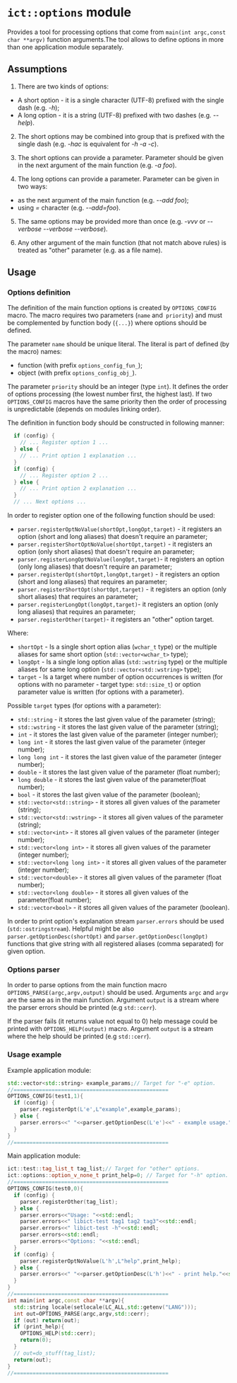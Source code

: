 # `ict::options` module

Provides a tool for processing options that come from `main(int argc,const char **argv)` 
 function arguments.The tool allows to define options in more than one application module 
 separately.

## Assumptions

1. There are two kinds of options:
* A short option - it is a single character (UTF-8) prefixed with the single dash (e.g. *-h*);
* A long option - it is a string (UTF-8) prefixed with two dashes (e.g. *--help*).

2. The short options may be combined into group that is prefixed with the single dash 
  (e.g. *-hac* is equivalent for *-h -a -c*).

3. The short options can provide a parameter. Parameter should be given in the next 
  argument of the main function (e.g. *-a foo*).

4. The long options can provide a parameter. Parameter can be given in two ways:
* as the next argument of the main function (e.g. *--add foo*);
* using *=* character (e.g. *--add=foo*).

5. The same options may be provided more than once (e.g. *-vvv* or *--verbose --verbose --verbose*).

6. Any other argument of the main function (that not match above rules) is treated 
 as "other" parameter (e.g. as a file name).

## Usage

### Options definition

The definition of the main function options is created by `OPTIONS_CONFIG` macro.
 The macro requires two parameters (`name` and` priority`) and must be complemented 
 by function body (`{...}`) where options should be defined. 

The parameter `name` should be unique literal. The literal is part of defined (by the macro) names:
* function (with prefix `options_config_fun_`);
* object (with prefix `options_config_obj_`).

The parameter `priority` should be an integer (type `int`). 
 It defines the order of options processing (the lowest number first, the highest last).
 If two `OPTIONS_CONFIG` macros have the same priority then the order of processing 
 is unpredictable (depends on modules linking order).

The definition in function body should be constructed in following manner:
```c++
  if (config) {
    // ... Register option 1 ...
  } else {
    // ... Print option 1 explanation ...
  }
  if (config) {
    // ... Register option 2 ...
  } else {
    // ... Print option 2 explanation ...
  }
  // ... Next options ...
```

In order to register option one of the following function should be used:
* `parser.registerOptNoValue(shortOpt,longOpt,target)` - it registers 
  an option (short and long aliases) that doesn't require an parameter;
* `parser.registerShortOptNoValue(shortOpt,target)` - it registers 
  an option (only short aliases) that doesn't require an parameter;
* `parser.registerLongOptNoValue(longOpt,target)`- it registers 
  an option (only long aliases) that doesn't require an parameter;
* `parser.registerOpt(shortOpt,longOpt,target)` - it registers 
  an option (short and long aliases) that requires an parameter;
* `parser.registerShortOpt(shortOpt,target)` - it registers 
  an option (only short aliases) that requires an parameter;
* `parser.registerLongOpt(longOpt,target)`- it registers 
  an option (only long aliases) that requires an parameter;
* `parser.registerOther(target)`- it registers an "other" option target.

Where:
* `shortOpt` - Is a single short option alias (`wchar_t` type) or 
  the multiple aliases for same short option (`std::vector<wchar_t>` type);
* `longOpt` - Is a single long option alias (`std::wstring` type) or 
  the multiple aliases for same long option (`std::vector<std::wstring>` type);
* `target` - Is a target where number of option occurrences is written 
  (for options with no parameter - target type: `std::size_t`) 
  or option parameter value is written (for options with a parameter).

Possible `target` types (for options with a parameter):
* `std::string` - it stores the last given value of the parameter (string);
* `std::wstring` - it stores the last given value of the parameter (string);
* `int` - it stores the last given value of the parameter (integer number);
* `long int` - it stores the last given value of the parameter (integer number);
* `long long int` - it stores the last given value of the parameter (integer number);
* `double` - it stores the last given value of the parameter (float number);
* `long double` - it stores the last given value of the parameter(float number);
* `bool` - it stores the last given value of the parameter (boolean);
* `std::vector<std::string>` - it stores all given values of the parameter (string);
* `std::vector<std::wstring>` - it stores all given values of the parameter (string);
* `std::vector<int>` - it stores all given values of the parameter (integer number);
* `std::vector<long int>` - it stores all given values of the parameter (integer number);
* `std::vector<long long int>` - it stores all given values of the parameter (integer number);
* `std::vector<double>` - it stores all given values of the parameter (float number);
* `std::vector<long double>` - it stores all given values of the parameter(float number);
* `std::vector<bool>` - it stores all given values of the parameter (boolean).


In order to print option's explanation stream `parser.errors` should be used (`std::ostringstream`).
  Helpful might be also `parser.getOptionDesc(shortOpt)` and `parser.getOptionDesc(longOpt)` functions
  that give string with all registered aliases (comma separated) for given option.

### Options parser

In order to parse options from the main function macro `OPTIONS_PARSE(argc,argv,output)` should be used.
Arguments `argc` and `argv` are the same as in the main function. Argument `output` is a stream where 
the parser errors should be printed (e.g `std::cerr`).

If the parser fails (it returns value not equal to 0) help message could be printed with `OPTIONS_HELP(output)`
macro. Argument `output` is a stream where the help should be printed (e.g `std::cerr`).

### Usage example

Example application module:
```c++
std::vector<std::string> example_params;// Target for "-e" option.
//=================================================
OPTIONS_CONFIG(test1,1){
  if (config) {
    parser.registerOpt(L'e',L"example",example_params);
  } else {
    parser.errors<<" "<<parser.getOptionDesc(L'e')<<" - example usage."<<std::endl;
  }
}
//=================================================
```

Main application module:
```c++
ict::test::tag_list_t tag_list;// Target for "other" options.
ict::options::option_v_none_t print_help=0; // Target for "-h" option.
//=================================================
OPTIONS_CONFIG(test0,0){
  if (config) {
    parser.registerOther(tag_list);
  } else {
    parser.errors<<"Usage: "<<std::endl;
    parser.errors<<" libict-test tag1 tag2 tag3"<<std::endl;
    parser.errors<<" libict-test -h"<<std::endl;
    parser.errors<<std::endl;
    parser.errors<<"Options: "<<std::endl;
  }
  if (config) {
    parser.registerOptNoValue(L'h',L"help",print_help);
  } else {
    parser.errors<<" "<<parser.getOptionDesc(L'h')<<" - print help."<<std::endl;
  }
}
//=================================================
int main(int argc,const char **argv){
  std::string locale(setlocale(LC_ALL,std::getenv("LANG")));
  int out=OPTIONS_PARSE(argc,argv,std::cerr);
  if (out) return(out);
  if (print_help){
    OPTIONS_HELP(std::cerr);
    return(0);
  }
  // out=do_stuff(tag_list);
  return(out);
}
//=================================================
```
